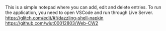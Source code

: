 This is a simple notepad where you can add, edit and delete entries.
To run the application, you need to open VSCode and run through Live Server.
https://glitch.com/edit/#!/dazzling-shell-napkin
https://github.com/wiut00012803/Web-CW2

